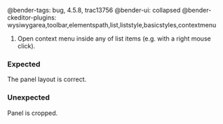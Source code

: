 @bender-tags: bug, 4.5.8, trac13756
@bender-ui: collapsed
@bender-ckeditor-plugins: wysiwygarea,toolbar,elementspath,list,liststyle,basicstyles,contextmenu

1. Open context menu inside any of list items (e.g. with a right mouse click).

### Expected

The panel layout is correct.

### Unexpected

Panel is cropped.

